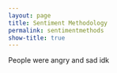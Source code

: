 ```yaml
---
layout: page
title: Sentiment Methodology
permalink: sentimentmethods
show-title: true
---
```


People were angry and sad idk
